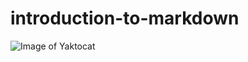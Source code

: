 # <h1>introduction-to-markdown</h1>
<img src="https://octodex.github.com/images/yaktocat.png" alt="Image of Yaktocat">
